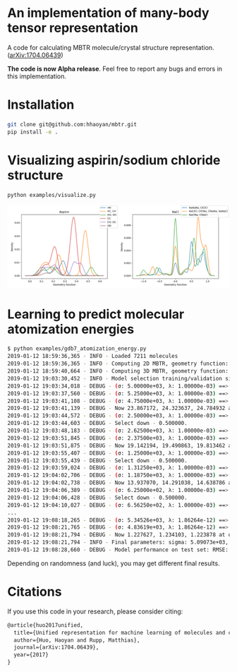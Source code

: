 # An implementation of many-body tensor representation
A code for calculating MBTR molecule/crystal structure representation. ([arXiv:1704.06439](https://arxiv.org/abs/1704.06439))

**The code is now Alpha release**. Feel free to report any bugs and errors in this implementation.

# Installation

```bash
git clone git@github.com:hhaoyan/mbtr.git
pip install -e .
```

# Visualizing aspirin/sodium chloride structure

```bash
python examples/visualize.py
```

![visualizing structure](visualize.png)

# Learning to predict molecular atomization energies

```bash
$ python examples/gdb7_atomization_energy.py
2019-01-12 18:59:36,365 - INFO - Loaded 7211 molecules
2019-01-12 18:59:36,365 - INFO - Computing 2D MBTR, geometry function: 1/pairwise_distance, weighting function: pairwise_distance**2, density function: N(0, 0.0600), correlation function: delta(z1, z2), range: [-0.160, 1.300].
2019-01-12 18:59:40,664 - INFO - Computing 3D MBTR, geometry function: angle(A, B, C), weighting function: 1/r1r2r3, density function: N(0, 0.1800), correlation function: delta(z1, z2, z3), range: [-0.540, 3.682].
2019-01-12 19:03:30,452 - INFO - Model selection training/validation size: 4700/300, production training/validation size: 5000/2211
2019-01-12 19:03:34,018 - DEBUG - (σ: 5.00000e+03, λ: 1.00000e-03) ==> RMSE: 24.323637, MAE: 19.153325, R2: 0.986567
2019-01-12 19:03:37,560 - DEBUG - (σ: 5.25000e+03, λ: 1.00000e-03) ==> RMSE: 24.784932, MAE: 19.475491, R2: 0.986053
2019-01-12 19:03:41,108 - DEBUG - (σ: 4.75000e+03, λ: 1.00000e-03) ==> RMSE: 23.867172, MAE: 18.819403, R2: 0.987067
2019-01-12 19:03:41,139 - DEBUG - Now 23.867172, 24.323637, 24.784932 at σ = 5000.000000
2019-01-12 19:03:44,572 - DEBUG - (σ: 2.50000e+03, λ: 1.00000e-03) ==> RMSE: 19.490863, MAE: 15.213737, R2: 0.991375
2019-01-12 19:03:44,603 - DEBUG - Select down - 0.500000.
2019-01-12 19:03:48,183 - DEBUG - (σ: 2.62500e+03, λ: 1.00000e-03) ==> RMSE: 19.813462, MAE: 15.462525, R2: 0.991087
2019-01-12 19:03:51,845 - DEBUG - (σ: 2.37500e+03, λ: 1.00000e-03) ==> RMSE: 19.142194, MAE: 14.952035, R2: 0.991681
2019-01-12 19:03:51,875 - DEBUG - Now 19.142194, 19.490863, 19.813462 at σ = 2500.000000
2019-01-12 19:03:55,407 - DEBUG - (σ: 1.25000e+03, λ: 1.00000e-03) ==> RMSE: 14.291038, MAE: 10.968226, R2: 0.995363
2019-01-12 19:03:55,439 - DEBUG - Select down - 0.500000.
2019-01-12 19:03:59,024 - DEBUG - (σ: 1.31250e+03, λ: 1.00000e-03) ==> RMSE: 14.638786, MAE: 11.305070, R2: 0.995135
2019-01-12 19:04:02,706 - DEBUG - (σ: 1.18750e+03, λ: 1.00000e-03) ==> RMSE: 13.937070, MAE: 10.617786, R2: 0.995590
2019-01-12 19:04:02,738 - DEBUG - Now 13.937070, 14.291038, 14.638786 at σ = 1250.000000
2019-01-12 19:04:06,389 - DEBUG - (σ: 6.25000e+02, λ: 1.00000e-03) ==> RMSE: 10.252432, MAE: 7.703704, R2: 0.997613
2019-01-12 19:04:06,428 - DEBUG - Select down - 0.500000.
2019-01-12 19:04:10,027 - DEBUG - (σ: 6.56250e+02, λ: 1.00000e-03) ==> RMSE: 10.507470, MAE: 7.890759, R2: 0.997493
...
2019-01-12 19:08:18,265 - DEBUG - (σ: 5.34526e+03, λ: 1.86264e-12) ==> RMSE: 1.223878, MAE: 0.884187, R2: 0.999966
2019-01-12 19:08:21,765 - DEBUG - (σ: 4.83619e+03, λ: 1.86264e-12) ==> RMSE: 1.227627, MAE: 0.885488, R2: 0.999966
2019-01-12 19:08:21,794 - DEBUG - Now 1.227627, 1.234103, 1.223878 at σ = 5090.728000
2019-01-12 19:08:21,794 - INFO - Final parameters: sigma: 5.09073e+03, 1.86264e-12
2019-01-12 19:08:28,660 - DEBUG - Model performance on test set: RMSE: 1.338557, MAE: 0.913202, R2: 0.999962
```

Depending on randomness (and luck), you may get different final results.

# Citations

If you use this code in your research, please consider citing:

```latex
@article{huo2017unified,
  title={Unified representation for machine learning of molecules and crystals},
  author={Huo, Haoyan and Rupp, Matthias},
  journal={arXiv:1704.06439},
  year={2017}
}
```
